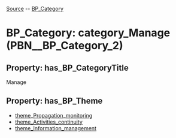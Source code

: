 [Source](https://github.com/mm80843/T3.5/blob/main/docs/index.md) -- [BP_Category](https://github.com/mm80843/T3.5/tree/main/docs/BP_Category/index.md) 

# BP_Category: __category_Manage__ (PBN__BP_Category_2)

## Property: has_BP_CategoryTitle

Manage

## Property: has_BP_Theme

* [theme_Propagation_monitoring](https://github.com/mm80843/T3.5/blob/main/docs/BP/PBN__BP_Theme_7.md)
* [theme_Activities_continuity](https://github.com/mm80843/T3.5/blob/main/docs/BP/PBN__BP_Theme_8.md)
* [theme_Information_management](https://github.com/mm80843/T3.5/blob/main/docs/BP/PBN__BP_Theme_9.md)

